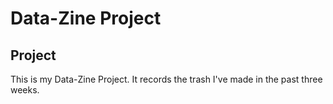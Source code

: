 # Data-Zine Project

## Project
This is my Data-Zine Project. It records the trash I've made in the past three weeks. 
